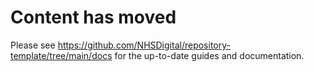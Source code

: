 # Content has moved

Please see <https://github.com/NHSDigital/repository-template/tree/main/docs> for the up-to-date guides and documentation.
